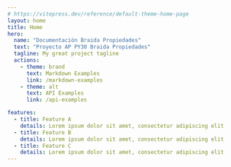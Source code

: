 ```yaml
---
# https://vitepress.dev/reference/default-theme-home-page
layout: home
title: Home
hero:
  name: "Documentación Braida Propiedades"
  text: "Proyecto AP PY30 Braida Propiedades"
  tagline: My great project tagline
  actions:
    - theme: brand
      text: Markdown Examples
      link: /markdown-examples
    - theme: alt
      text: API Examples
      link: /api-examples

features:
  - title: Feature A
    details: Lorem ipsum dolor sit amet, consectetur adipiscing elit
  - title: Feature B
    details: Lorem ipsum dolor sit amet, consectetur adipiscing elit
  - title: Feature C
    details: Lorem ipsum dolor sit amet, consectetur adipiscing elit
---
```

